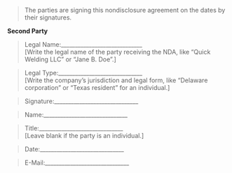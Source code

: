 > 

> 

> The parties are signing this nondisclosure agreement on the dates by
> their signatures.

**Second Party**

> Legal
> Name:\_\_\_\_\_\_\_\_\_\_\_\_\_\_\_\_\_\_\_\_\_\_\_\_\_\_\_\_\_  
> \[Write the legal name of the party receiving the NDA, like “Quick
> Welding LLC” or “Jane B. Doe”.\]

> Legal
> Type:\_\_\_\_\_\_\_\_\_\_\_\_\_\_\_\_\_\_\_\_\_\_\_\_\_\_\_\_\_\_  
> \[Write the company’s jurisdiction and legal form, like “Delaware
> corporation” or “Texas resident” for an individual.\]

> Signature:\_\_\_\_\_\_\_\_\_\_\_\_\_\_\_\_\_\_\_\_\_\_\_\_\_\_\_\_\_\_

> Name:\_\_\_\_\_\_\_\_\_\_\_\_\_\_\_\_\_\_\_\_\_\_\_\_\_\_\_\_\_\_

> Title:\_\_\_\_\_\_\_\_\_\_\_\_\_\_\_\_\_\_\_\_\_\_\_\_\_\_\_\_\_\_  
> \[Leave blank if the party is an individual.\]

> Date:\_\_\_\_\_\_\_\_\_\_\_\_\_\_\_\_\_\_\_\_\_\_\_\_\_\_\_\_\_\_

> E-Mail:\_\_\_\_\_\_\_\_\_\_\_\_\_\_\_\_\_\_\_\_\_\_\_\_\_\_\_\_\_\_
